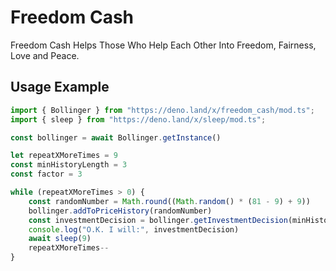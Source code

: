# Freedom Cash
Freedom Cash Helps Those Who Help Each Other Into Freedom, Fairness, Love and Peace.

## Usage Example

```ts
import { Bollinger } from "https://deno.land/x/freedom_cash/mod.ts";
import { sleep } from "https://deno.land/x/sleep/mod.ts";

const bollinger = await Bollinger.getInstance()

let repeatXMoreTimes = 9 
const minHistoryLength = 3
const factor = 3

while (repeatXMoreTimes > 0) {
    const randomNumber = Math.round((Math.random() * (81 - 9) + 9))
    bollinger.addToPriceHistory(randomNumber)
    const investmentDecision = bollinger.getInvestmentDecision(minHistoryLength, factor)
    console.log("O.K. I will:", investmentDecision)
    await sleep(9)
    repeatXMoreTimes--
}
```
